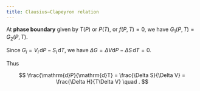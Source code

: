 ```yaml
---
title: Clausius–Clapeyron relation
---
```


At **phase boundary** given by $T(P)$ or $P(T)$, or $f(P,T) = 0$, we have $G_1(P,T) = G_2 (P,T)$.

Since $G_i = V_i \, \mathrm{d}P - S_i \, \mathrm{d}T$, we have $\Delta G = \Delta V \mathrm{d}P - \Delta S \, \mathrm{d}T = 0$.

Thus

$$ \frac{\mathrm{d}P}{\mathrm{d}T} = \frac{\Delta S}{\Delta V} = \frac{\Delta H}{T\Delta V} \quad . $$
